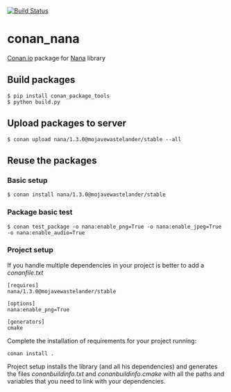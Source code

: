 [![Build Status](https://ci.appveyor.com/api/projects/status/github/MojaveWastelander/conan-nana)](https://ci.appveyor.com/project/MojaveWastelander/conan-nana)

# conan_nana

[Conan.io](https://conan.io) package for [Nana](https://github.com/cnjinhao/nana) library

## Build packages

    $ pip install conan_package_tools
    $ python build.py
    
## Upload packages to server

    $ conan upload nana/1.3.0@mojavewastelander/stable --all
    
## Reuse the packages

### Basic setup

    $ conan install nana/1.3.0@mojavewastelander/stable

### Package basic test
    $ conan test_package -o nana:enable_png=True -o nana:enable_jpeg=True -o nana:enable_audio=True    
    
### Project setup

If you handle multiple dependencies in your project is better to add a *conanfile.txt*
    
    [requires]
    nana/1.3.0@mojavewastelander/stable

    [options]
    nana:enable_png=True
    
    [generators]
    cmake

Complete the installation of requirements for your project running:</small></span>

    conan install . 

Project setup installs the library (and all his dependencies) and generates the files *conanbuildinfo.txt* and *conanbuildinfo.cmake* with all the paths and variables that you need to link with your dependencies.

